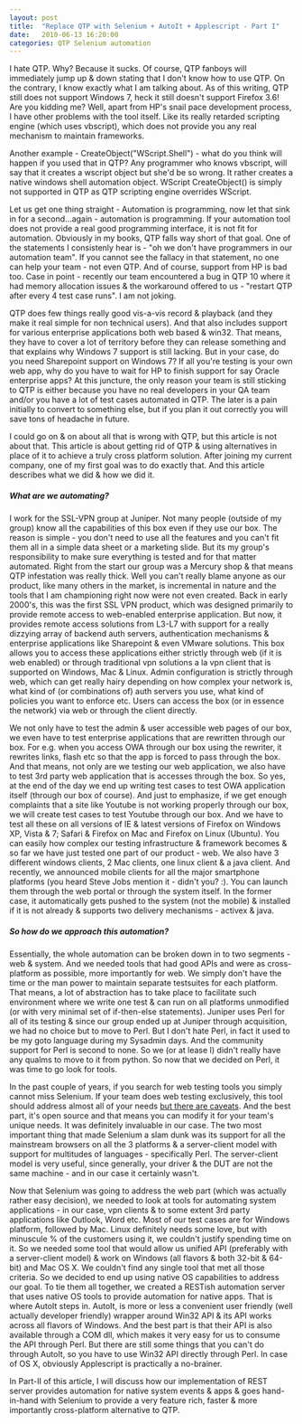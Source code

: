 ```yaml
---
layout: post
title:  "Replace QTP with Selenium + AutoIt + Applescript - Part I"
date:   2010-06-13 16:20:00
categories: QTP Selenium automation
---
```



I hate QTP. Why? Because it sucks. Of course, QTP fanboys will immediately jump up & down stating that I don't know how to use QTP. On the contrary, I know exactly what I am talking about. As of this writing, QTP still does not support Windows 7, heck it still doesn't support Firefox 3.6! Are you kidding me? Well, apart from HP's snail pace development process, I have other problems with the tool itself. Like its really retarded scripting engine (which uses vbscript), which does not provide you any real mechanism to maintain frameworks. 

Another example - CreateObject("WScript.Shell") - what do you think will happen if you used that in QTP? Any programmer who knows vbscript, will say that it creates a wscript object but she'd be so wrong. It rather creates a native windows shell automation object. WScript CreateObject() is simply not supported in QTP as QTP scripting engine overrides WScript.

Let us get one thing straight - Automation is programming, now let that sink in for a second...again - automation is programming. If your automation tool does not provide a real good programming interface, it is not fit for automation. Obviously in my books, QTP falls way short of that goal. One of the statements I consistenly hear is - "oh we don't have programmers in our automation team". If you cannot see the fallacy in that statement, no one can help your team - not even QTP. And of course, support from HP is bad too. Case in point - recently our team encountered a bug in QTP 10 where it had memory allocation issues & the workaround offered to us - "restart QTP after every 4 test case runs". I am not joking.

QTP does few things really good vis-a-vis record & playback (and they make it real simple for non technical users). And that also includes support for various enterprise applications both web based & win32. That means, they have to cover a lot of territory before they can release something and that explains why Windows 7 support is still lacking. But in your case, do you need Sharepoint support on Windows 7? If all you're testing is your own web app, why do you have to wait for HP to finish support for say Oracle enterprise apps? At this juncture, the only reason your team is still sticking to QTP is either because you have no real developers in your QA team and/or you have a lot of test cases automated in QTP. The later is a pain initially to convert to something else, but if you plan it out correctly you will save tons of headache in future. 

I could go on & on about all that is wrong with QTP, but this article is not about that. This article is about getting rid of QTP & using alternatives in place of it to achieve a truly cross platform solution. After joining my current company, one of my first goal was to do exactly that. And this article describes what we did & how we did it.

##### What are we automating?

I work for the SSL-VPN group at Juniper. Not many people (outside of my group) know all the capabilities of this box even if they use our box. The reason is simple - you don't need to use all the features and you can't fit them all in a simple data sheet or a marketing slide. But its my group's responsibility to make sure everything is tested and for that matter automated. Right from the start our group was a Mercury shop & that means QTP infestation was really thick. Well you can't really blame anyone as our product, like many others in the market, is incremental in nature and the tools that I am championing right now were not even created. Back in early 2000's, this was the first SSL VPN product, which was designed primarily to provide remote access to web-enabled enterprise application. But now, it provides remote access solutions from L3-L7 with support for a really dizzying array of backend auth servers, authentication mechanisms & enterprise applications like Sharepoint & even VMware solutions. This box allows you to access these applications either strictly through web (if it is web enabled) or through traditional vpn solutions a la vpn client that is supported on Windows, Mac & Linux. Admin configuration is strictly through web, which can get really hairy depending on how complex your network is, what kind of (or combinations of) auth servers you use, what kind of policies you want to enforce etc. Users can access the box (or in essence the network) via web or through the client directly. 

We not only have to test the admin & user accessible web pages of our box, we even have to test enterprise applications that are rewritten through our box. For e.g. when you access OWA through our box using the rewriter, it rewrites links, flash etc so that the app is forced to pass through the box. And that means, not only are we testing our web application, we also have to test 3rd party web application that is accesses through the box. So yes, at the end of the day we end up writing test cases to test OWA application itself (through our box of course). And just to emphasize, if we get enough complaints that a site like Youtube is not working properly through our box, we will create test cases to test Youtube through our box. And we have to test all these on all versions of IE & latest versions of Firefox on Windows XP, Vista & 7; Safari & Firefox on Mac and Firefox on Linux (Ubuntu). You can easily how complex our testing infrastructure & framework becomes & so far we have just tested one part of our product - web. We also have 3 different windows clients, 2 Mac clients, one linux client & a java client. And recently, we announced mobile clients for all the major smartphone platforms (you heard Steve Jobs mention it - didn't you? :). You can launch them through the web portal or through the system itself. In the former case, it automatically gets pushed to the system (not the mobile) & installed if it is not already & supports two delivery mechanisms - activex & java.

##### So how do we approach this automation?

Essentially, the whole automation can be broken down in to two segments - web & system. And we needed tools that had good APIs and were as cross-platform as possible, more importantly for web. We simply don't have the time or the man power to maintain separate testsuites for each platform. That means, a lot of abstraction has to take place to facilitate such environment where we write one test & can run on all platforms unmodified (or with very minimal set of if-then-else statements). Juniper uses Perl  for all of its testing & since our group ended up at Juniper through acquisition, we had no choice but to move to Perl. But I don't hate Perl, in fact it used to be my goto language during my Sysadmin days. And the community support for Perl is second to none. So we (or at lease I) didn't really have any qualms to move to it from python. So now that we decided on Perl, it was time to go look for tools.

In the past couple of years, if you search for web testing tools you simply cannot miss Selenium. If your team does web testing exclusively, this tool should address almost all of your needs [but there are caveats][caveats]. And the best part, it's open source and that means you can modify it for your team's unique needs. It was definitely invaluable in our case. The two most important thing that made Selenium a slam dunk was its support for all the mainstream browsers on all the 3 platforms & a server-client model with support for multitudes of languages - specifically Perl. The server-client model is very useful, since generally, your driver & the DUT are not the same machine - and in our case it certainly wasn't.

Now that Selenium was going to address the web part (which was actually rather easy decision), we needed to look at tools for automating system applications - in our case, vpn clients & to some extent 3rd party applications like Outlook, Word etc. Most of our test cases are for Windows platform, followed by Mac. Linux definitely needs some love, but with minuscule % of the customers using it, we couldn't justify spending time on it. So we needed some tool that would allow us unified API (preferably with a server-client model) & work on Windows (all flavors & both 32-bit & 64-bit) and Mac OS X. We couldn't find any single tool that met all those criteria. So we decided to end up using native OS capabilities to address our goal. To tie them all together, we created a RESTish automation server that uses native OS tools to provide automation for native apps. That is where AutoIt steps in. AutoIt, is more or less a convenient user friendly (well actually developer friendly) wrapper around Win32 API & its API works across all flavors of Windows. And the best part is that their API is also available through a COM dll, which makes it very easy for us to consume the API through Perl. But there are still some things that you can't do through AutoIt, so you have to use Win32 API directly through Perl. In case of OS X, obviously Applescript is practically a no-brainer.

In Part-II of this article, I will discuss how our implementation of REST server provides automation for native system events & apps & goes hand-in-hand with Selenium to provide a very feature rich, faster & more importantly cross-platform alternative to QTP.

[caveats]: /selenium/performance/ie/2010/02/03/selenium-improve-performance-IE.html

